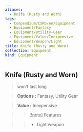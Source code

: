```yaml
---
aliases:
  - Knife (Rusty and Worn)
tags:
  - Compendium/CSRD/en/Equipment
  - Equipment/Fantasy
  - Equipment/Utility-Gear
  - Equipment/Value/Inexpensive
  - Equipment/Weapon/Light
title: Knife (Rusty and Worn)
collection: Equipment
kind: Equipment
---
```

## Knife (Rusty and Worn)    
    
>won't last long    
> **Options :** Fantasy, Utility Gear    
> **Value :** Inexpensive    
>>[!note] Features    
>> - Light weapon